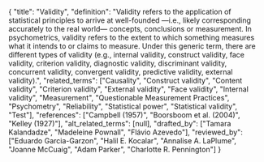 {
    "title": "Validity",
    "definition": "Validity refers to the application of statistical principles to arrive at well-founded —i.e., likely corresponding accurately to the real world— concepts, conclusions or measurement. In psychometrics, validity refers to the extent to which something measures what it intends to or claims to measure. Under this generic term, there are different types of validity (e.g., internal validity, construct validity, face validity, criterion validity, diagnostic validity, discriminant validity, concurrent validity, convergent validity, predictive validity, external validity).",
    "related_terms": ["Causality", "Construct validity", "Content validity", "Criterion validity", "External validity", "Face validity", "Internal validity", "Measurement", "Questionable Measurement Practices", "Psychometry", "Reliability", "Statistical power", "Statistical validity", "Test"],
    "references": ["Campbell (1957)", "Boorsboom et al. (2004)", "Kelley (1927)"],
    "alt_related_terms": [null],
    "drafted_by": ["Tamara Kalandadze", "Madeleine Pownall", "Flávio Azevedo"],
    "reviewed_by": ["Eduardo Garcia-Garzon", "Halil E. Kocalar", "Annalise A. LaPlume", "Joanne McCuaig", "Adam Parker", "Charlotte R. Pennington"]
  }
